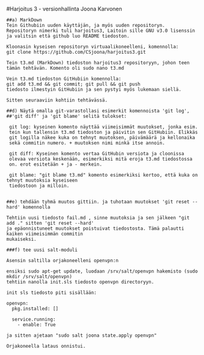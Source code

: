 #Harjoitus 3 - versionhallinta Joona Karvonen

	##a) MarkDown 
	Tein Githubiin uuden käyttäjän, ja myös uuden repositoryn.
	Repositoryn nimerki tuli harjoitus3, Laitoin sille GNU v3.0 lisenssin
	ja valitsin että github luo README tiedoston.

	Kloonasin kyseisen repositoryn virtuaalikoneelleni, komennolla:
	git clone https://github.com/CSjoona/harjoitus3.git

	Tein t3.md (MarkDown) tiedoston harjoitus3 repositoryyn, johon teen
	tämän tehtävän. Komento oli sudo nano t3.md

	Vein t3.md tiedoston GitHubiin komennolla:
	git add t3.md && git commit; git pull && git push
	tiedosto ilmestyin GitHubiin ja sen pystyi myös lukemaan siellä. 
	
	Sitten seuraaviin kohtiin tehtävässä.
	
	##d) Näytä omalla git-varastollasi esimerkit komennoista 'git log',
	##'git diff' ja 'git blame' selitä tulokset:

	 git log: kyseinen komento näyttää viimeisimmät muutokset, jonka esim.
	 tein kun tallensin t3.md tiedoston ja päivitin sen GitHubiin. Elikkäs
	 git logilla näkee kuka on tehnyt muutoksen, päivämäärä ja kellonaika
	 sekä commitin numero. + muutoksen nimi minkä itse annoin. 

	 git diff: Kyseinen komento vertaa GitHubin versiota ja cloonissa
	 olevaa versiota keskenään, esimerkiksi mitä eroja t3.md tiedostossa
	 on. erot esitetään + ja - merkein.

	 git blame: "git blame t3.md" komento esimerkiksi kertoo, että kuka on tehnyt muutoksia kyseiseen
	 tiedostoon ja milloin.   


	##e) tehdään tyhmä muutos gittiin. ja tuhotaan muutokset 'git reset --hard' komennolla

	Tehtiin uusi tiedosto fail.md , sinne muutoksia ja sen jälkeen "git add ." sitten 'git reset --hard' 
	ja epäonnistuneet muutokset poistuivat tiedostosta. Tämä palautti kaiken viimeisimmän commitin 
	mukaiseksi. 

	###f) tee uusi salt-moduli

	Asensin saltilla orjakoneelleni openvpn:n 

	ensiksi sudo apt-get update, luodaan /srv/salt/openvpn hakemisto (sudo mkdir /srv/salt/openvpn)
	tehtiin nanolla init.sls tiedosto openvpn directoryyn. 

	init sls tiedosto piti sisällään:

	openvpn:
	  pkg.installed: []
	  
	  service.running:
	    - enable: True
	    
	ja sitten ajetaan "sudo salt joona state.apply openvpn"

	Orjakoneella lataus onnistui.
